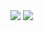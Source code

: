 <img src="https://github-readme-stats.vercel.app/api?username=sahilchaddha&theme=bear&include_all_commits=true&hide=contribs,issues">
<img src="https://github-readme-stats.vercel.app/api/top-langs/?username=sahilchaddha&layout=compact&theme=bear">
